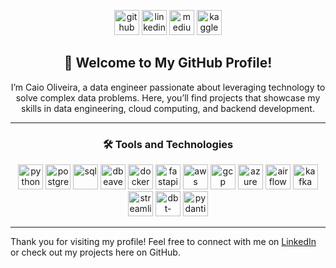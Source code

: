 <div align="center">

[<img src="https://cdn.jsdelivr.net/npm/simple-icons@3.0.1/icons/github.svg" alt="github" height="40">](https://github.com/caio-moliveira)
[<img src="https://cdn.jsdelivr.net/npm/simple-icons@3.0.1/icons/linkedin.svg" alt="linkedin" height="40">](https://www.linkedin.com/in/caiomoliveira/)
[<img src="https://cdn.jsdelivr.net/npm/simple-icons@3.0.1/icons/medium.svg" alt="medium" height="40">](https://medium.com/@moliveiracaio)
[<img src="https://cdn.jsdelivr.net/npm/simple-icons@3.0.1/icons/kaggle.svg" alt="kaggle" height="40">](https://www.kaggle.com/caiomoliveira1)

## 👋 Welcome to My GitHub Profile!

I’m Caio Oliveira, a data engineer passionate about leveraging technology to solve complex data problems. Here, you’ll find projects that showcase my skills in data engineering, cloud computing, and backend development.

---

### 🛠️ Tools and Technologies

[<img src="https://cdn.jsdelivr.net/npm/simple-icons@3.0.1/icons/python.svg" alt="python" height="40">](https://www.python.org/)
[<img src="https://cdn.jsdelivr.net/npm/simple-icons@3.0.1/icons/postgresql.svg" alt="postgres" height="40">](https://www.postgresql.org/)
[<img src="https://cdn.jsdelivr.net/npm/simple-icons@3.0.1/icons/sqlite.svg" alt="sql" height="40">](https://www.sqlite.org/)
[<img src="https://cdn.jsdelivr.net/npm/simple-icons@3.0.1/icons/dbeaver.svg" alt="dbeaver" height="40">](https://dbeaver.io/)
[<img src="https://cdn.jsdelivr.net/npm/simple-icons@3.0.1/icons/docker.svg" alt="docker" height="40">](https://www.docker.com/)
[<img src="https://cdn.jsdelivr.net/npm/simple-icons@3.0.1/icons/fastapi.svg" alt="fastapi" height="40">](https://fastapi.tiangolo.com/)
[<img src="https://cdn.jsdelivr.net/npm/simple-icons@3.0.1/icons/amazonaws.svg" alt="aws" height="40">](https://aws.amazon.com/)
[<img src="https://cdn.jsdelivr.net/npm/simple-icons@3.0.1/icons/googlecloud.svg" alt="gcp" height="40">](https://cloud.google.com/)
[<img src="https://cdn.jsdelivr.net/npm/simple-icons@3.0.1/icons/microsoftazure.svg" alt="azure" height="40">](https://azure.microsoft.com/)
[<img src="https://cdn.jsdelivr.net/npm/simple-icons@3.0.1/icons/apacheairflow.svg" alt="airflow" height="40">](https://airflow.apache.org/)
[<img src="https://cdn.jsdelivr.net/npm/simple-icons@3.0.1/icons/apachekafka.svg" alt="kafka" height="40">](https://kafka.apache.org/)
[<img src="https://cdn.jsdelivr.net/npm/simple-icons@3.0.1/icons/streamlit.svg" alt="streamlit" height="40">](https://streamlit.io/)
[<img src="https://cdn.jsdelivr.net/npm/simple-icons@3.0.1/icons/dbt.svg" alt="dbt-core" height="40">](https://www.getdbt.com/)
[<img src="https://cdn.jsdelivr.net/npm/simple-icons@3.0.1/icons/pydantic.svg" alt="pydantic" height="40">](https://pydantic-docs.helpmanual.io/)

</div>

---

Thank you for visiting my profile! Feel free to connect with me on [LinkedIn](https://www.linkedin.com/in/caiomoliveira/) or check out my projects here on GitHub.
